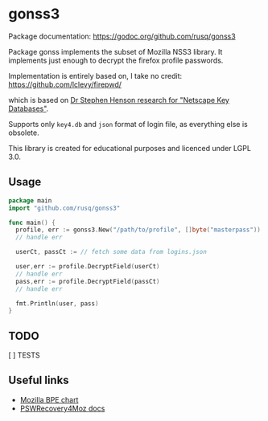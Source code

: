 # gonss3

Package documentation: https://godoc.org/github.com/rusq/gonss3

Package gonss implements the subset of Mozilla NSS3 library. It implements
just enough to decrypt the firefox profile passwords.

Implementation is entirely based on, I take no credit:
  https://github.com/lclevy/firepwd/

which is based on [Dr Stephen Henson research for "Netscape Key Databases"][1].

Supports only `key4.db` and `json` format of login file, as everything else is
obsolete.

This library is created for educational purposes and licenced under LGPL 3.0.

## Usage
```go
package main
import "github.com/rusq/gonss3"

func main() {
  profile, err := gonss3.New("/path/to/profile", []byte("masterpass"))
  // handle err

  userCt, passCt := // fetch some data from logins.json

  user,err := profile.DecryptField(userCt)
  // handle err
  pass,err := profile.DecryptField(passCt)
  // handle err

  fmt.Println(user, pass)
}
```

## TODO
[ ] TESTS

## Useful links

* [Mozilla BPE chart][2]
* [PSWRecovery4Moz docs][3]

[1]: http://web.archive.org/web/20150212092002/http://www.drh-consultancy.demon.co.uk/key3.html
[2]: https://github.com/lclevy/firepwd/blob/f48522352c27c8d1868d7a3ad0f5e3da3b1b922d/mozilla_pbe.pdf
[3]: https://github.com/philsmd/pswRecovery4Moz/blob/master/pswRecovery4Moz.txt